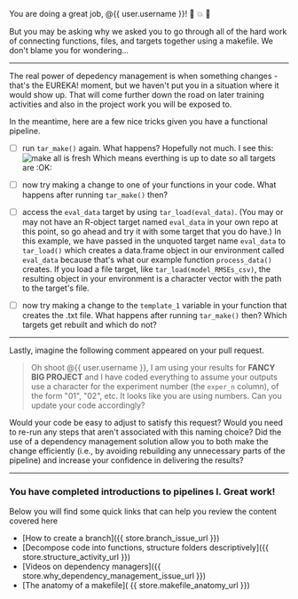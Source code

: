 You are doing a great job, @{{ user.username }}! :star2: :collision: :tropical_fish:

But you may be asking why we asked you to go through all of the hard work of connecting functions, files, and targets together using a makefile. We don't blame you for wondering...

---

The real power of depedency management is when something changes - that's the EUREKA! moment, but we haven't put you in a situation where it would show up. That will come further down the road on later training activities and also in the project work you will be exposed to. 

In the meantime, here are a few nice tricks given you have a functional pipeline. 

- [ ] run `tar_make()` again. What happens? Hopefully not much. I see this: 
![make all is fresh](https://user-images.githubusercontent.com/13220910/113453089-eb94b380-93ca-11eb-92b6-25032835c028.png)
Which means everthing is up to date so all targets are :OK:

- [ ] now try making a change to one of your functions in your code. What happens after running `tar_make()` then? 

- [ ] access the `eval_data` target by using `tar_load(eval_data)`. (You may or may not have an R-object target named `eval_data` in your own repo at this point, so go ahead and try it with some target that you do have.) In this example, we have passed in the unquoted target name `eval_data` to `tar_load()` which creates a data.frame object in our environment called `eval_data` because that's what our example function `process_data()` creates. If you load a file target, like `tar_load(model_RMSEs_csv)`, the resulting object in your environment is a character vector with the path to the target's file.

- [ ] now try making a change to the `template_1` variable in your function that creates the .txt file. What happens after running `tar_make()` then? Which targets get rebuilt and which do not? 

--- 

Lastly, imagine the following comment appeared on your pull request. 

> Oh shoot @{{ user.username }}, I am using your results for **FANCY BIG PROJECT** and I have coded everything to assume your outputs use a character for the experiment number (the `exper_n` column), of the form "01", "02", etc. It looks like you are using numbers. Can you update your code accordingly? 

Would your code be easy to adjust to satisfy this request? Would you need to re-run any steps that aren't associated with this naming choice? Did the use of a dependency management solution allow you to both make the change efficiently (i.e., by avoiding rebuilding any unnecessary parts of the pipeline) and increase your confidence in delivering the results?

---

### You have completed introductions to pipelines I. Great work!

Below you will find some quick links that can help you review the content covered here

- [How to create a branch]({{ store.branch_issue_url }})
- [Decompose code into functions, structure folders descriptively]({{ store.structure_activity_url }})
- [Videos on dependency managers]({{ store.why_dependency_management_issue_url }})
- [The anatomy of a makefile]( {{ store.makefile_anatomy_url }})

